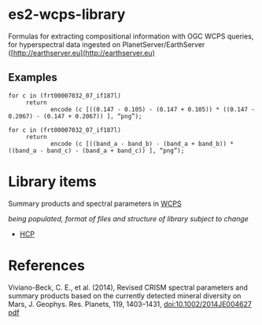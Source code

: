 # es2-wcps-library

Formulas for extracting compositional information with OGC WCPS queries, for hyperspectral data ingested on PlanetServer/EarthServer ([http://earthserver.eu](http://earthserver.eu)

## Examples

```
for c in (frt00007032_07_if187l) 
     return
            encode (c [((0.147 - 0.105) - (0.147 + 0.105)) * ((0.147 -    0.2067) - (0.147 + 0.2067)) ], “png”);

for c in (frt00007032_07_if187l) 
     return
            encode (c [((band_a - band_b) - (band_a + band_b)) * ((band_a - band_c) - (band_a + band_c)) ], “png”);
```

# Library items 

Summary products and spectral parameters in [WCPS](https://en.wikipedia.org/wiki/Web_Coverage_Processing_Service)

_being populated, format of files and structure of library subject to change_

* [HCP](hcp.txt)


# References

Viviano-Beck, C. E., et al. (2014), Revised CRISM spectral parameters and summary products based on the currently detected mineral diversity on Mars, J. Geophys. Res. Planets, 119, 1403–1431, [doi:10.1002/2014JE004627](http://dx.doi.org/10.1002/2014JE004627 ) [pdf](http://authors.library.caltech.edu/53039/1/jgre20270.pdf)


